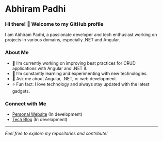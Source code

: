 # Abhiram Padhi

### Hi there! 👋 Welcome to my GitHub profile

I am Abhiram Padhi, a passionate developer and tech enthusiast working on projects in various domains, especially .NET and Angular.

### About Me
- 🔭 I’m currently working on improving best practices for CRUD applications with Angular and .NET 8.
- 🌱 I’m constantly learning and experimenting with new technologies.
- 💬 Ask me about Angular, .NET, or web development.
- ⚡ Fun fact: I love technology and always stay updated with the latest gadgets.

### Connect with Me
- [Personal Website](#) (In development)
- [Tech Blog]([https://github.com/TechTalksByAbhiram](https://techtalksbyabhiram.github.io/)) (In development)

---

*Feel free to explore my repositories and contribute!*

